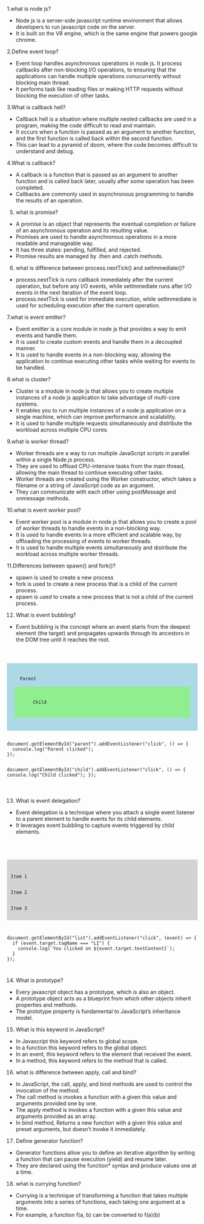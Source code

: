 1.what is node js?
- Node js is a server-side javascript runtime environment that allows developers to run javascript code on the server.
- It is built on the V8 engine, which is the same engine that powers google chrome.

2.Define event loop?
- Event loop handles asynchronous operations in node js. It process callbacks after non-blocking I/O operations, to ensuring that the applications can handle
multiple operations conucurrently without blocking main thread.
- It performs task like reading files or making HTTP requests without blocking the execution of other tasks.

3.What is callback hell?
- Callback hell is a situation where multiple nested callbacks are used in a program, making the code difficult to read and maintain.
- It occurs when a function is passed as an argument to another function, and the first function is called back within the second function.
- This can lead to a pyramid of doom, where the code becomes difficult to understand and debug.

4.What is callback?
- A callback is a function that is passed as an argument to another function and is called back later, usually after some operation has been completed.
- Callbacks are commonly used in asynchronous programming to handle the results of an operation.

5. what is promise?
- A promise is an object that represents the eventual completion or failure of an asynchronous operation and its resulting value.
- Promises are used to handle asynchronous operations in a more readable and manageable way.
- It has three states: pending, fulfilled, and rejected.
- Promise results are managed by .then and .catch methods.

6. what is difference between process.nextTick() and setImmediate()?
- process.nextTick is runs callback immediately after the current operation, but before any I/O events, while setImmediate runs after I/O events in the
next iteration of the event loop.
- process.nextTick is used for immediate execution, while setImmediate is used for scheduling execution after the current operation.

7.what is event emitter?
- Event emitter is a core module in node js that provides a way to emit events and handle them.
- It is used to create custom events and handle them in a decoupled manner.
- It is used to handle events in a non-blocking way, allowing the application to continue executing other tasks while waiting for events to be handled.

8.what is cluster?
- Cluster is a module in node js that allows you to create multiple instances of a node js application to take advantage of multi-core systems.
- It enables you to run multiple instances of a node js application on a single machine, which can improve performance and scalability.
- It is used to handle multiple requests simultaneously and distribute the workload across multiple CPU cores.

9.what is worker thread?
- Worker threads are a way to run multiple JavaScript scripts in parallel within a single Node.js process.
- They are used to offload CPU-intensive tasks from the main thread, allowing the main thread to continue executing other tasks.
- Worker threads are created using the Worker constructor, which takes a filename or a string of JavaScript code as an argument.
- They can communicate with each other using postMessage and onmessage methods.

10.what is event worker pool?
- Event worker pool is a module in node js that allows you to create a pool of worker threads to handle events in a non-blocking way.
- It is used to handle events in a more efficient and scalable way, by offloading the processing of events to worker threads.
- It is used to handle multiple events simultaneously and distribute the workload across multiple worker threads.

11.Differences between spawn() and fork()?
- spawn is used to create a new process
- fork is used to create a new process that is a child of the current process.
- spawn is used to create a new process that is not a child of the current process.

12. What is event bubbling?
- Event bubbling is the concept where an event starts from the deepest element (the target) and propagates upwards through its ancestors in the 
DOM tree until it reaches the root.
<code>
<pre>
<!-- html code -->
<div id="parent" style="padding: 20px; background-color: lightblue;">
  Parent
  <div id="child" style="padding: 20px; background-color: lightgreen;">
    Child
  </div>
</div>
<!-- Scriptcode -->
document.getElementById("parent").addEventListener("click", () => {
  console.log("Parent clicked");
});

document.getElementById("child").addEventListener("click", () => {
  console.log("Child clicked");
});
</pre>
</code>

13. What is event delegation?
- Event delegation is a technique where you attach a single event listener to a parent element to handle events for its child elements. 
- It leverages event bubbling to capture events triggered by child elements.
<code>
<!-- html code -->
<pre>
<ul id="list" style="padding: 10px; background-color: lightgray;">
  <li>Item 1</li>
  <li>Item 2</li>
  <li>Item 3</li>
</ul>
<!-- scriptcode -->
document.getElementById("list").addEventListener("click", (event) => {
  if (event.target.tagName === "LI") {
    console.log(`You clicked on ${event.target.textContent}`);
  }
});
</pre>
</code>

14. What is prototype?
- Every javascript object has a prototype, which is also an object.
- A prototype object acts as a blueprint from which other objects inherit properties and methods. 
- The prototype property is fundamental to JavaScript’s inheritance model.

15. What is this keyword in JavaScript?
- In Javascript this keyword refers to global scope.
- In a function this keyword refers to the global object.
- In an event, this keyword refers to the element that received the event.
- In a method, this keyword refers to the method that is called.

16. what is difference between apply, call and bind?
- In JavaScript, the call, apply, and bind methods are used to control the invocation of the method.
- The call method is invokes a function with a given this value and arguments provided one by one.
- The apply method is invokes a function with a given this value and arguments provided as an array.
- In bind method, Returns a new function with a given this value and preset arguments, but doesn’t invoke it immediately.

17. Define generator function?
- Generator functions allow you to define an iterative algorithm by writing a function that can pause execution (yield) and resume later. 
- They are declared using the function* syntax and produce values one at a time.

18. what is currying function?
- Currying is a technique of transforming a function that takes multiple arguments into a series of functions, each taking one argument at a time. 
- For example, a function f(a, b) can be converted to f(a)(b)